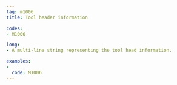 ```yaml
---
tag: m1006
title: Tool header information

codes:
- M1006

long:
- A multi-line string representing the tool head information.

examples:
-
  code: M1006
---
```

